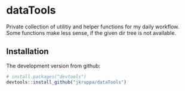 # dataTools

Private collection of utilitiy and helper functions for my daily workflow. Some functions make less sense, if the given dir tree is not available. 

## Installation

The development version from github:

```R
# install.packages("devtools")
devtools::install_github("jkruppa/dataTools")
```
